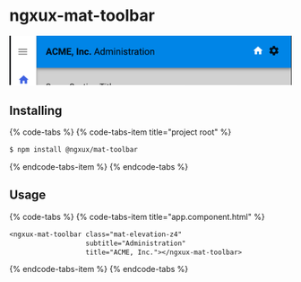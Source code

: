 # ngxux-mat-toolbar

![](../.gitbook/assets/image%20%287%29.png)

## Installing

{% code-tabs %}
{% code-tabs-item title="project root" %}
```bash
$ npm install @ngxux/mat-toolbar
```
{% endcode-tabs-item %}
{% endcode-tabs %}

## Usage

{% code-tabs %}
{% code-tabs-item title="app.component.html" %}
```markup
<ngxux-mat-toolbar class="mat-elevation-z4"
                   subtitle="Administration"
                   title="ACME, Inc."></ngxux-mat-toolbar>
```
{% endcode-tabs-item %}
{% endcode-tabs %}




